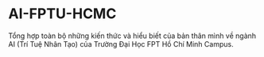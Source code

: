 # AI-FPTU-HCMC
Tổng hợp toàn bộ những kiến thức và hiểu biết của bản thân mình về ngành AI (Trí Tuệ Nhân Tạo) của Trường Đại Học FPT Hồ Chí Minh Campus.
